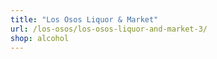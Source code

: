 ```yaml
---
title: "Los Osos Liquor & Market"
url: /los-osos/los-osos-liquor-and-market-3/
shop: alcohol
---
```

